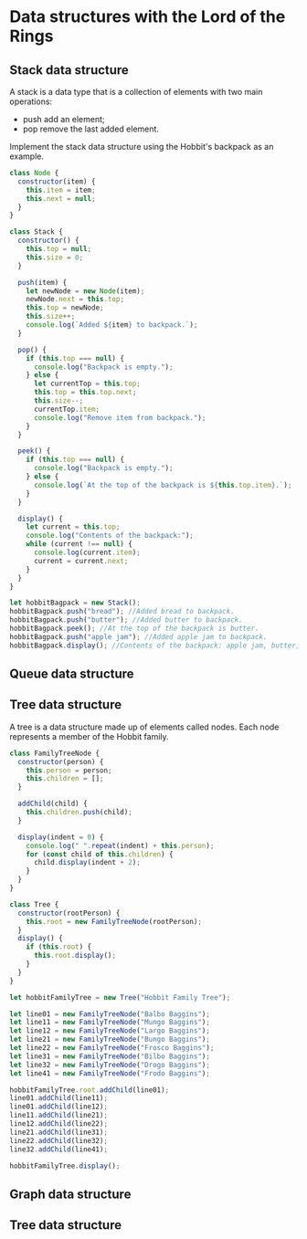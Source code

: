 # Data structures with the Lord of the Rings
## Stack data structure

A stack is a data type that is a collection of elements with two main operations:
- push add an element;
- pop remove the last added element.

Implement the stack data structure using the Hobbit's backpack as an example. 

```js
class Node {
  constructor(item) {
    this.item = item;
    this.next = null;
  }
}

class Stack {
  constructor() {
    this.top = null;
    this.size = 0;
  }

  push(item) {
    let newNode = new Node(item);
    newNode.next = this.top;
    this.top = newNode;
    this.size++;
    console.log(`Added ${item} to backpack.`);
  }

  pop() {
    if (this.top === null) {
      console.log("Backpack is empty.");
    } else {
      let currentTop = this.top;
      this.top = this.top.next;
      this.size--;
      currentTop.item;
      console.log("Remove item from backpack.");
    }
  }

  peek() {
    if (this.top === null) {
      console.log("Backpack is empty.");
    } else {
      console.log(`At the top of the backpack is ${this.top.item}.`);
    }
  }

  display() {
    let current = this.top;
    console.log("Contents of the backpack:");
    while (current !== null) {
      console.log(current.item);
      current = current.next;
    }
  }
}

let hobbitBagpack = new Stack();
hobbitBagpack.push("bread"); //Added bread to backpack.
hobbitBagpack.push("butter"); //Added butter to backpack.
hobbitBagpack.peek(); //At the top of the backpack is butter.
hobbitBagpack.push("apple jam"); //Added apple jam to backpack.
hobbitBagpack.display(); //Contents of the backpack: apple jam, butter, bread
```
## Queue data structure
## Tree data structure

A tree is a data structure made up of elements called nodes. Each node represents a member of the Hobbit family.

```js
class FamilyTreeNode {
  constructor(person) {
    this.person = person;
    this.children = [];
  }

  addChild(child) {
    this.children.push(child);
  }

  display(indent = 0) {
    console.log(" ".repeat(indent) + this.person);
    for (const child of this.children) {
      child.display(indent + 2);
    }
  }
}

class Tree {
  constructor(rootPerson) {
    this.root = new FamilyTreeNode(rootPerson);
  }
  display() {
    if (this.root) {
      this.root.display();
    }
  }
}

let hobbitFamilyTree = new Tree("Hobbit Family Tree");

let line01 = new FamilyTreeNode("Balbo Baggins");
let line11 = new FamilyTreeNode("Mungo Baggins");
let line12 = new FamilyTreeNode("Largo Baggins");
let line21 = new FamilyTreeNode("Bungo Baggins");
let line22 = new FamilyTreeNode("Frosco Baggins");
let line31 = new FamilyTreeNode("Bilbo Baggins");
let line32 = new FamilyTreeNode("Drogo Baggins");
let line41 = new FamilyTreeNode("Frodo Baggins");

hobbitFamilyTree.root.addChild(line01);
line01.addChild(line11);
line01.addChild(line12);
line11.addChild(line21);
line12.addChild(line22);
line21.addChild(line31);
line22.addChild(line32);
line32.addChild(line41);

hobbitFamilyTree.display();
```
## Graph data structure
## Tree data structure
